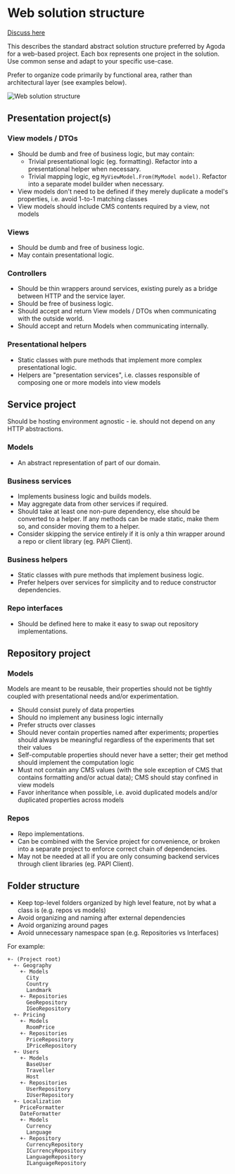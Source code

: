 # Web solution structure

[Discuss here](../../../issues/2)

This describes the standard abstract solution structure preferred by Agoda for a web-based project. Each box represents one project in the solution. Use common sense and adapt to your specific use-case.

Prefer to organize code primarily by functional area, rather than architectural layer (see examples below).

![Web solution structure](https://drive.google.com/uc?id=1XPy--wohqCpiioi2oOz9IaerMoHlWA_h)

## Presentation project(s)

### View models / DTOs

- Should be dumb and free of business logic, but may contain:
    - Trivial presentational logic (eg. formatting). Refactor into a presentational helper when necessary.
    - Trivial mapping logic, eg `MyViewModel.From(MyModel model)`. Refactor into a separate model builder when necessary.
- View models don't need to be defined if they merely duplicate a model's properties, i.e. avoid 1-to-1 matching classes
- View models should include CMS contents required by a view, not models

### Views

- Should be dumb and free of business logic.
- May contain presentational logic.

### Controllers

- Should be thin wrappers around services, existing purely as a bridge between HTTP and the service layer.
- Should be free of business logic.
- Should accept and return View models / DTOs when communicating with the outside world.
- Should accept and return Models when communicating internally.

### Presentational helpers

- Static classes with pure methods that implement more complex presentational logic.
- Helpers are "presentation services", i.e. classes responsible of composing one or more models into view models

## Service project

Should be hosting environment agnostic - ie. should not depend on any HTTP abstractions.

### Models

- An abstract representation of part of our domain.

### Business services

- Implements business logic and builds models.
- May aggregate data from other services if required.
- Should take at least one non-pure dependency, else should be converted to a helper. If any methods can be made static, make them so, and consider moving them to a helper.
- Consider skipping the service entirely if it is only a thin wrapper around a repo or client library (eg. PAPI Client).

### Business helpers

- Static classes with pure methods that implement business logic.
- Prefer helpers over services for simplicity and to reduce constructor dependencies.

### Repo interfaces

- Should be defined here to make it easy to swap out repository implementations.

## Repository project

### Models

Models are meant to be reusable, their properties should not be tightly coupled with presentational needs and/or experimentation.

- Should consist purely of data properties
- Should no implement any business logic internally
- Prefer structs over classes
- Should never contain properties named after experiments; properties should always be meaningful regardless of the experiments that set their values
- Self-computable properties should never have a setter; their get method should implement the computation logic
- Must not contain any CMS values (with the sole exception of CMS that contains formatting and/or actual data); CMS should stay confined in view models
- Favor inheritance when possible, i.e. avoid duplicated models and/or duplicated properties across models

### Repos

- Repo implementations.
- Can be combined with the Service project for convenience, or broken into a separate project to enforce correct chain of dependencies.
- May not be needed at all if you are only consuming backend services through client libraries (eg. PAPI Client).

## Folder structure

- Keep top-level folders organized by high level feature, not by what a class is (e.g. repos vs models)
- Avoid organizing and naming after external dependencies
- Avoid organizing around pages
- Avoid unnecessary namespace span (e.g. Repositories vs Interfaces)

For example:

```
+- (Project root)
  +- Geography
    +- Models
      City
      Country
      Landmark
    +- Repositories
      GeoRepository
      IGeoRepository
  +- Pricing
    +- Models
      RoomPrice
    +- Repositories
      PriceRepository
      IPriceRepository
  +- Users
    +- Models
      BaseUser
      Traveller
      Host
    +- Repositories
      UserRepository
      IUserRepository
  +- Localization
    PriceFormatter
    DateFormatter
    +- Models
      Currency
      Language
    +- Repository
      CurrencyRepository
      ICurrencyRepository
      LanguageRepository
      ILanguageRepository
```
